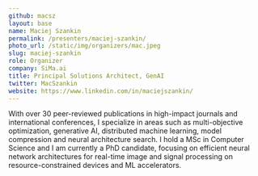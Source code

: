 ```yaml
---
github: macsz
layout: base
name: Maciej Szankin
permalink: /presenters/maciej-szankin/
photo_url: /static/img/organizers/mac.jpeg
slug: maciej-szankin
role: Organizer
company: SiMa.ai
title: Principal Solutions Architect, GenAI
twitter: MacSzankin
website: https://www.linkedin.com/in/maciejszankin/
---
```


With over 30 peer-reviewed publications in high-impact journals and international conferences, I specialize in areas such as multi-objective optimization, generative AI, distributed machine learning, model compression and neural architecture search. I hold a MSc in Computer Science and I am currently a PhD candidate, focusing on efficient neural network architectures for real-time image and signal processing on resource-constrained devices and ML accelerators.
